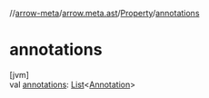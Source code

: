 //[arrow-meta](../../../index.md)/[arrow.meta.ast](../index.md)/[Property](index.md)/[annotations](annotations.md)

# annotations

[jvm]\
val [annotations](annotations.md): [List](https://kotlinlang.org/api/latest/jvm/stdlib/kotlin.collections/-list/index.html)&lt;[Annotation](../-annotation/index.md)&gt;
